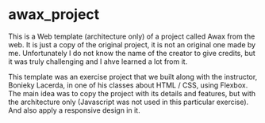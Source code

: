 # awax_project
This is a Web template (architecture only) of a project called Awax from the web. 
It is just a copy of the original project, it is not an original one made by me. Unfortunately I do not know the name of the creator to give credits, but it was truly challenging and I ahve learned a lot from it.

This template was an exercise project that we built along with the instructor, Bonieky Lacerda, in one of his classes about HTML / CSS, using Flexbox. 
The main idea was to copy the project with its details and features, but with the architecture only (Javascript was not used in this particular exercise). And also apply a responsive design in it. 

